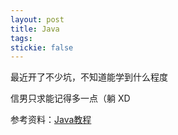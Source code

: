 ```yaml
---
layout: post
title: Java
tags:
stickie: false
---
```


最近开了不少坑，不知道能学到什么程度

信男只求能记得多一点（躺 XD

参考资料：[Java教程](https://www.runoob.com/java/java-tutorial.html)
